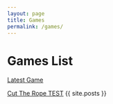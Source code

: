 ```yaml
---
layout: page
title: Games
permalink: /games/
---
```

<head>
<link rel="stylesheet" type="text/css" href="games.css">
</head>
<h1> Games List </h1>

<a href="latest"> Latest Game</a>


<a href="cuttherope"> Cut The Rope TEST</a> 
{{ site.posts }} 
